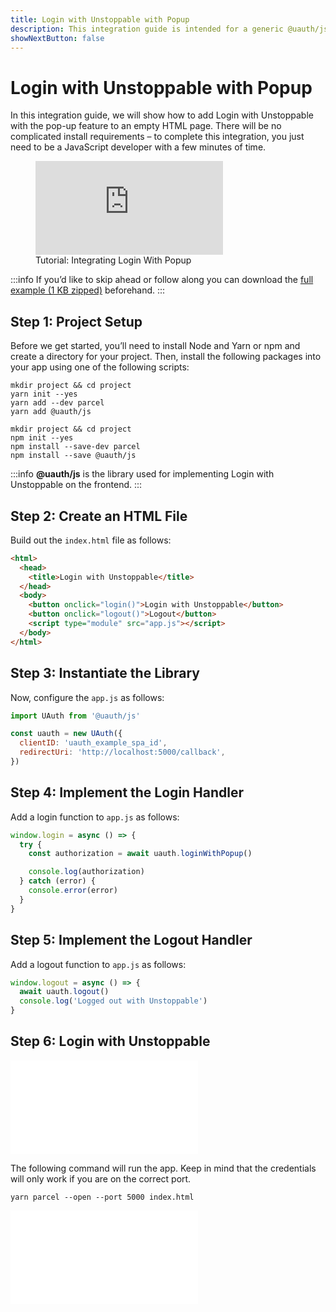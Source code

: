 ```yaml
---
title: Login with Unstoppable with Popup
description: This integration guide is intended for a generic @uauth/js, no Ethereum provider, with callback, and with the popup feature.
showNextButton: false
---
```


# Login with Unstoppable with Popup

In this integration guide, we will show how to add Login with Unstoppable with the pop-up feature to an empty HTML page. There will be no complicated install requirements – to complete this integration, you just need to be a JavaScript developer with a few minutes of time.

<figure>
<div class="video-container">
<iframe src="https://www.youtube.com/embed/cGoz0nQWyAo" title="YouTube video player" frameborder="0" allow="accelerometer; autoplay; clipboard-write; encrypted-media; gyroscope; picture-in-picture; web-share" allowfullscreen></iframe>
</div>
<figcaption>Tutorial: Integrating Login With Popup</figcation>
</figure>

:::info
If you’d like to skip ahead or follow along you can download the [full example (1 KB zipped)](https://gist.github.com/perfect-cents/b2a0df5b73b441feb86168a272670565/archive/2463d1538d9e8257e70dc1908e65d95464665fe9.zip) beforehand.
:::

## Step 1: Project Setup

Before we get started, you’ll need to install Node and Yarn or npm and create a directory for your project. Then, install the following packages into your app using one of the following scripts:

```shell yarn
mkdir project && cd project
yarn init --yes
yarn add --dev parcel
yarn add @uauth/js
```

```shell npm
mkdir project && cd project
npm init --yes
npm install --save-dev parcel
npm install --save @uauth/js
```

:::info
**@uauth/js** is the library used for implementing Login with Unstoppable on the frontend.
:::

## Step 2: Create an HTML File

Build out the `index.html` file as follows:

```html
<html>
  <head>
    <title>Login with Unstoppable</title>
  </head>
  <body>
    <button onclick="login()">Login with Unstoppable</button>
    <button onclick="logout()">Logout</button>
    <script type="module" src="app.js"></script>
  </body>
</html>
```

## Step 3: Instantiate the Library

Now, configure the `app.js` as follows:

```javascript
import UAuth from '@uauth/js'

const uauth = new UAuth({
  clientID: 'uauth_example_spa_id',
  redirectUri: 'http://localhost:5000/callback',
})
```

## Step 4: Implement the Login Handler

Add a login function to `app.js` as follows:

```javascript
window.login = async () => {
  try {
    const authorization = await uauth.loginWithPopup()

    console.log(authorization)
  } catch (error) {
    console.error(error)
  }
}
```

## Step 5: Implement the Logout Handler
Add a logout function to `app.js` as follows:

```javascript
window.logout = async () => {
  await uauth.logout()
  console.log('Logged out with Unstoppable')
}
```


## Step 6: Login with Unstoppable

<embed src="/snippets/_login-mainnet-warning.md" />

The following command will run the app. Keep in mind that the credentials will only work if you are on the correct port.

```shell
yarn parcel --open --port 5000 index.html
```

<embed src="/snippets/_login-paths-next.md" />
